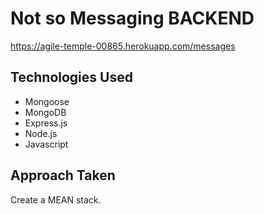 # Not so Messaging BACKEND

https://agile-temple-00865.herokuapp.com/messages

## Technologies Used
  * Mongoose
  * MongoDB
  * Express.js
  * Node.js
  * Javascript

## Approach Taken
Create a MEAN stack.
